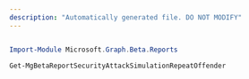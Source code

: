 ```yaml
---
description: "Automatically generated file. DO NOT MODIFY"
---
```


```powershell

Import-Module Microsoft.Graph.Beta.Reports

Get-MgBetaReportSecurityAttackSimulationRepeatOffender

```